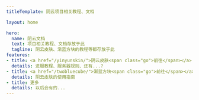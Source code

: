 ```yaml
---
titleTemplate: 阴云项目相关教程、文档

layout: home

hero:
  name: 阴云文档
  text: 项目相关教程、文档存放于此
  tagline: 阴云皮肤、渐蓝方块的教程等都存放于此
features:
- title: <a href="/yinyunskin/">阴云皮肤<span class="go">前往</span></a>
  details: 进服教程、服务器规则、还有...?
- title: <a href="/twobluecube/">渐蓝方块<span class="go">前往</span></a>
  details: 阴云皮肤的使用指南
- title: 更多
  details: 以后会有的...
---
```


<style>
  .VPNavBar {
    transition: border 200ms;
  }
  .VPNavBar.fill {
    transition: border 700ms;
  }

  .is-home .go {
    display: none;
    float: right;
    color: var(--vp-c-brand);
    /* text-decoration: underline; */
  }
</style>
